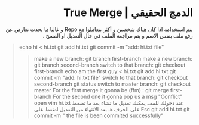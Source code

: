 ﻿  
#  <div dir="rtl">الدمج الحقيقي | True Merge  </div>  
  

<div dir="rtl">  
 يتم استخدامه اذا كان هناك شخصين و أكثر يتعاملوا مع Repo  و غالبا ما يحدث تعارض عن رفع ملف بنفس الاسم و يتم مراجعة الملف في حال التعديل او المسح .
</div>  

> echo hi <  hi.txt
> git add hi.txt
> git commit -m "add: hi.txt file"
>> make a new branch: git branch first-branch
> make a new branch: git branch second-branch
> switch to that branch: git checkout first-branch
> echo am the first guy <  hi.txt
> git add hi.txt
> git commit -m "add: hi.txt file"
> > switch to that branch: git checkout second-branch
> git status
> switch to master branch: git checkout master
> For the first merge it gonna be (ffm) : git merge first-branch
> For the second one it gonna pop us a msg "Conflict"
> open vim hi.txt
> عند دخولك للمف يمكنك تعديل ما تشاء بعد ما تضغط على الحرف هـ بعد الانتهاء من التعديل اضغط على Esc 
> git add hi.txt
> git commit -m " the file is been commited successfully"
  
  
  


